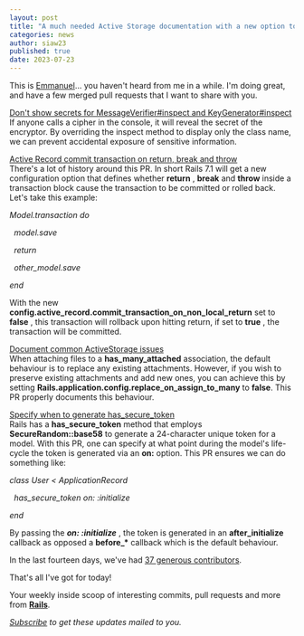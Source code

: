 ```yaml
---
layout: post
title: "A much needed Active Storage documentation with a new option to trigger has_secure_token "
categories: news
author: siaw23
published: true
date: 2023-07-23
---
```


This is [Emmanuel](https://twitter.com/siaw23)... you haven't heard from me in a while. I'm doing great, and have a few merged pull requests that I want to share with you.  
  
[Don't show secrets for MessageVerifier#inspect and KeyGenerator#inspect](https://github.com/rails/rails/pull/48680)  
If anyone calls a cipher in the console, it will reveal the secret of the encryptor. By overriding the inspect method to display only the class name, we can prevent accidental exposure of sensitive information.  
  
[Active Record commit transaction on return, break and throw](https://github.com/rails/rails/pull/48600)  
There's a lot of history around this PR. In short Rails 7.1 will get a new configuration option that defines whether **return** , **break** and **throw** inside a transaction block cause the transaction to be committed or rolled back. Let's take this example:  
  
_Model.transaction do_

_&nbsp; model.save_

_&nbsp; return_

_&nbsp; other\_model.save_

_end_

  
With the new **config.active\_record.commit\_transaction\_on\_non\_local\_return** set to **false** , this transaction will rollback upon hitting return, if set to **true** , the transaction will be committed.  
  
[Document common ActiveStorage issues](https://github.com/rails/rails/pull/48722)  
When attaching files to a **has\_many\_attached** association, the default behaviour is to replace any existing attachments. However, if you wish to preserve existing attachments and add new ones, you can achieve this by setting **Rails.application.config.replace\_on\_assign\_to\_many** to **false**. This PR properly documents this behaviour.  
  
  
[Specify when to generate has\_secure\_token](https://github.com/rails/rails/pull/47420)  
Rails has a **has\_secure\_token** method that employs **SecureRandom::base58** to generate a 24-character unique token for a model. With this PR, one can specify at what point during the model's life-cycle the token is generated via an **on:** option. This PR ensures we can do something like:  
  
_class User \< ApplicationRecord_

_&nbsp; has\_secure\_token on: :initialize_

_end_

  
By passing the **_on: :initialize_** , the token is generated in an **after\_initialize** callback as opposed a **before\_\*** callback which is the default behaviour.  
  
In the last fourteen days, we've had [37 generous contributors](https://contributors.rubyonrails.org/contributors/in-time-window/20230707-20230721).  
  
That's all I've got for today!  
  
  
  

Your weekly inside scoop of interesting commits, pull requests and more from [**Rails**](https://github.com/rails/rails).

<p><i><a href="https://world.hey.com/this.week.in.rails">Subscribe</a> to get these updates mailed to you.</i></p>